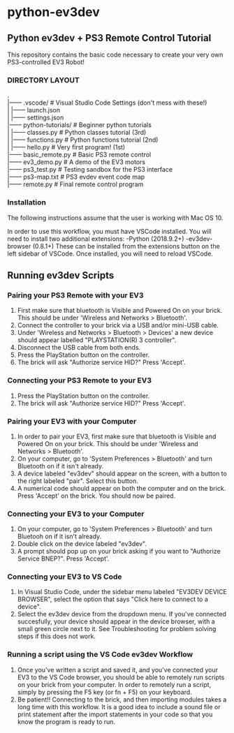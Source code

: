 # python-ev3dev #
## Python ev3dev + PS3 Remote Control Tutorial ##

This repository contains the basic code necessary to create your very own PS3-controlled EV3 Robot!

### DIRECTORY LAYOUT ###
.  
|—— .vscode/             # Visual Studio Code Settings (don't mess with these!)  
|    |—— launch.json  
|    |—— settings.json  
|—— python-tutorials/    # Beginner python tutorials  
|    |—— classes.py      # Python classes tutorial (3rd)  
|    |—— functions.py    # Python functions tutorial (2nd)  
|    |—— hello.py        # Very first program! (1st)  
|—— basic_remote.py      # Basic PS3 remote control  
|—— ev3_demo.py          # A demo of the EV3 motors  
|—— ps3_test.py          # Testing sandbox for the PS3 interface  
|—— ps3-map.txt          # PS3 evdev event code map  
|—— remote.py            # Final remote control program  

### Installation ###
The following instructions assume that the user is working with Mac OS 10.

In order to use this workflow, you must have VSCode installed. You will need to install two additional extensions:
-Python (2018.9.2+)
-ev3dev-browser (0.8.1+)
These can be installed from the extensions button on the left sidebar of VSCode. Once installed, you will need to reload VSCode.


## Running ev3dev Scripts ##

### Pairing your PS3 Remote with your EV3 ###
1) First make sure that bluetooth is Visible and Powered On on your brick. This should be under 'Wireless and Networks > Bluetooth'.
2) Connect the controller to your brick via a USB and/or mini-USB cable.
3) Under 'Wireless and Networks > Bluetooth > Devices' a new device should appear labelled "PLAYSTATION(R) 3 controller".
4) Disconnect the USB cable from both ends.
5) Press the PlayStation button on the controller.
6) The brick will ask "Authorize service HID?" Press 'Accept'.

### Connecting your PS3 Remote to your EV3 ###
1) Press the PlayStation button on the controller.
2) The brick will ask "Authorize service HID?" Press 'Accept'.

### Pairing your EV3 with your Computer ###
1) In order to pair your EV3, first make sure that bluetooth is Visible and Powered On on your brick. This should be under 'Wireless and Networks > Bluetooth'.
2) On your computer, go to 'System Preferences > Bluetooth' and turn Bluetooth on if it isn't already.
3) A device labeled "ev3dev" should appear on the screen, with a button to the right labeled "pair". Select this button.
4) A numerical code should appear on both the computer and on the brick. Press 'Accept' on the brick. You should now be paired.

### Connecting your EV3 to your Computer ###
1) On your computer, go to 'System Preferences > Bluetooth' and turn Bluetooh on if it isn't already.
2) Double click on the device labeled "ev3dev".
3) A prompt should pop up on your brick asking if you want to "Authorize Service BNEP?". Press 'Accept'.

### Connecting your EV3 to VS Code ###
1) In Visual Studio Code, under the sidebar menu labeled "EV3DEV DEVICE BROWSER", select the option that says "Click here to connect to a device".
2) Select the ev3dev device from the dropdown menu. If you've connected succesfully, your device should appear in the device browser, with a small green circle next to it. See Troubleshooting for problem solving steps if this does not work. 

### Running a script using the VS Code ev3dev Workflow ###
1) Once you've written a script and saved it, and you've connected your EV3 to the VS Code browser, you should be able to remotely run scripts on your brick from your computer. In order to remotely run a script, simply by pressing the F5 key (or fn + F5) on your keyboard.
2) Be patient!! Connecting to the brick, and then importing modules takes a long time with this workflow. It is a good idea to include a sound file or print statement after the import statements in your code so that you know the program is ready to run.
